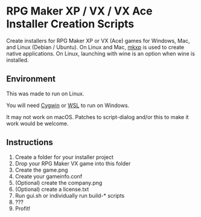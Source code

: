# RPG Maker XP / VX / VX Ace Installer Creation Scripts
Create installers for RPG Maker XP or VX (Ace) games for Windows, Mac, and Linux (Debian / Ubuntu).
On Linux and Mac, [mkxp](https://github.com/Ancurio/mkxp) is used to create native applications. On Linux, launching with wine is an option when wine is installed.

## Environment
This was made to run on Linux.

You will need [Cygwin](https://www.cygwin.com/) or [WSL](https://msdn.microsoft.com/commandline/wsl/about) to run on Windows.

It may not work on macOS. Patches to script-dialog and/or this to make it work would be welcome.

## Instructions
  1. Create a folder for your installer project
  2. Drop your RPG Maker VX game into this folder
  3. Create the game.png
  4. Create your gameinfo.conf
  5. (Optional) create the company.png
  6. (Optional) create a license.txt
  7. Run gui.sh or individually run build-* scripts
  8. ???
  9. Profit!
